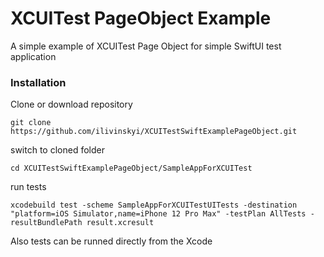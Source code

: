 # XCUITest PageObject Example 
A simple example of XCUITest Page Object for simple SwiftUI test application

### Installation
Clone or download repository 

    git clone https://github.com/ilivinskyi/XCUITestSwiftExamplePageObject.git
	
switch to cloned folder 

	cd XCUITestSwiftExamplePageObject/SampleAppForXCUITest

run tests

	xcodebuild test -scheme SampleAppForXCUITestUITests -destination "platform=iOS Simulator,name=iPhone 12 Pro Max" -testPlan AllTests -resultBundlePath result.xcresult

Also tests can be runned directly from the Xcode
